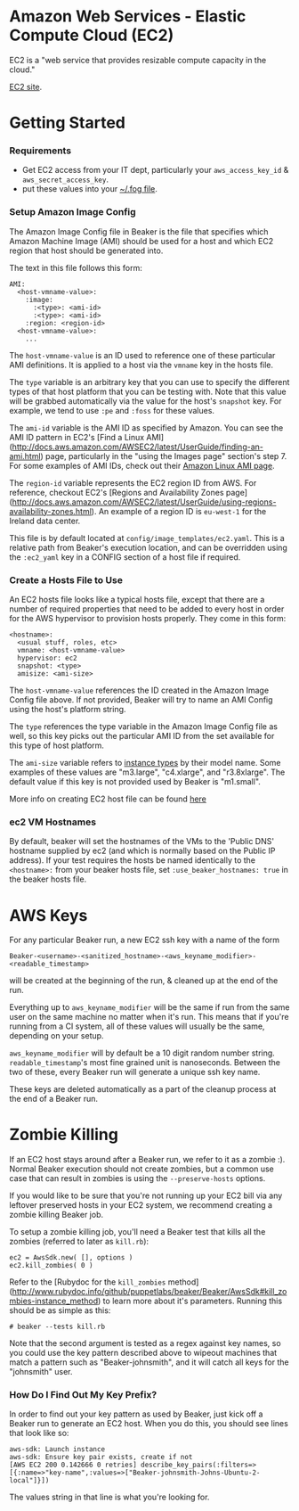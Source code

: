 # Amazon Web Services - Elastic Compute Cloud (EC2)

EC2 is a "web service that provides resizable compute capacity in the cloud."

[EC2 site](https://aws.amazon.com/ec2/).

# Getting Started

### Requirements

- Get EC2 access from your IT dept, particularly your `aws_access_key_id` & `aws_secret_access_key`.
- put these values into your [~/.fog file](http://fog.io/about/getting_started.html).

### Setup Amazon Image Config

The Amazon Image Config file in Beaker is the file that specifies which Amazon
Machine Image (AMI) should be used for a host and which EC2 region that host
should be generated into.

The text in this file follows this form:

    AMI:
      <host-vmname-value>:
        :image:
          :<type>: <ami-id>
          :<type>: <ami-id>
        :region: <region-id>
      <host-vmname-value>:
        ...

The `host-vmname-value` is an ID used to reference one of these particular AMI
definitions. It is applied to a host via the `vmname` key in the hosts file.

The `type` variable is an arbitrary key that you can use to specify the different
types of that host platform that you can be testing with. Note that this value
will be grabbed automatically via the value for the host's `snapshot` key.
For example, we tend to use `:pe` and `:foss` for these values.

The `ami-id` variable is the AMI ID as specified by Amazon. You can see the AMI
ID pattern in EC2's
[Find a Linux AMI]
(http://docs.aws.amazon.com/AWSEC2/latest/UserGuide/finding-an-ami.html)
page, particularly in the "using the Images page" section's step 7. For some
examples of AMI IDs, check out their
[Amazon Linux AMI page](https://aws.amazon.com/amazon-linux-ami/).

The `region-id` variable represents the EC2 region ID from AWS. For reference,
checkout EC2's 
[Regions and Availability Zones page]
(http://docs.aws.amazon.com/AWSEC2/latest/UserGuide/using-regions-availability-zones.html).
An example of a region ID is `eu-west-1` for the Ireland data center.

This file is by default located at `config/image_templates/ec2.yaml`. This is a
relative path from Beaker's execution location, and can be overridden using the
`:ec2_yaml` key in a CONFIG section of a host file if required.

### Create a Hosts File to Use

An EC2 hosts file looks like a typical hosts file, except that there are a
number of required properties that need to be added to every host in order for
the AWS hypervisor to provision hosts properly.  They come in this form:

    <hostname>:
      <usual stuff, roles, etc>
      vmname: <host-vmname-value>
      hypervisor: ec2
      snapshot: <type>
      amisize: <ami-size>

The `host-vmname-value` references the ID created in the Amazon Image Config file
above.  If not provided, Beaker will try to name an AMI Config using the host's
platform string.

The `type` references the type variable in the Amazon Image Config file as well,
so this key picks out the particular AMI ID from the set available for this type
of host platform.

The `ami-size` variable refers to
[instance types](https://aws.amazon.com/ec2/instance-types/) by their model name.
Some examples of these values are "m3.large", "c4.xlarge", and "r3.8xlarge". The
default value if this key is not provided used by Beaker is "m1.small".

More info on creating EC2 host file can be found [here](ec2.md)
      
### ec2 VM Hostnames

By default, beaker will set the hostnames of the VMs to the 'Public DNS' hostname supplied by ec2 (and which is normally based on the Public IP address). If your test requires the hosts be named identically to the `<hostname>:` from your beaker hosts file, set `:use_beaker_hostnames: true` in the beaker hosts file.

# AWS Keys

For any particular Beaker run, a new EC2 ssh key with a name of the form

    Beaker-<username>-<sanitized_hostname>-<aws_keyname_modifier>-<readable_timestamp>

will be created at the beginning of the run, & cleaned up at the end of the run.

Everything up to `aws_keyname_modifier` will be the same if run from the same
user on the same machine no matter when it's run. This means that if you're
running from a CI system, all of these values will usually be the same, depending
on your setup.

`aws_keyname_modifier` will by default be a 10 digit random number string.
`readable_timestamp`'s most fine grained unit is nanoseconds. Between the two of
these, every Beaker run will generate a unique ssh key name.

These keys are deleted automatically as a part of the cleanup process at the end
of a Beaker run.

# Zombie Killing

If an EC2 host stays around after a Beaker run, we refer to it as a zombie :).
Normal Beaker execution should not create zombies, but a common use case that
can result in zombies is using the `--preserve-hosts` options.

If you would like to be sure that you're not running up your EC2 bill via any
leftover preserved hosts in your EC2 system, we recommend creating a zombie
killing Beaker job.

To setup a zombie killing job, you'll need a Beaker test that kills all the
zombies (referred to later as `kill.rb`):

    ec2 = AwsSdk.new( [], options )
    ec2.kill_zombies( 0 )

Refer to the
[Rubydoc for the `kill_zombies` method]
(http://www.rubydoc.info/github/puppetlabs/beaker/Beaker/AwsSdk#kill_zombies-instance_method)
to learn more about it's
parameters. Running this should be as simple as this:

    # beaker --tests kill.rb

Note that the second argument is tested as a regex against key names, so you
could use the key pattern described above to wipeout machines that match a
pattern such as "Beaker-johnsmith", and it will catch all keys for the "johnsmith"
user.

### How Do I Find Out My Key Prefix?

In order to find out your key pattern as used by Beaker, just kick off a Beaker
run to generate an EC2 host. When you do this, you should see lines that look
like so:

    aws-sdk: Launch instance
    aws-sdk: Ensure key pair exists, create if not
    [AWS EC2 200 0.142666 0 retries] describe_key_pairs(:filters=>[{:name=>"key-name",:values=>["Beaker-johnsmith-Johns-Ubuntu-2-local"]}])

The values string in that line is what you're looking for.
